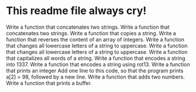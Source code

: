 # This readme file always cry!
Write a function that concatenates two strings.
Write a function that concatenates two strings.
Write a function that copies a string.
Write a function that reverses the content of an array of integers.
Write a function that changes all lowercase letters of a string to uppercase.
Write a function that changes all lowercase letters of a string to uppercase.
Write a function that capitalizes all words of a string.
Write a function that encodes a string into 1337.
Write a function that encodes a string using rot13.
Write a function that prints an integer
Add one line to this code, so that the program prints a[2] = 98, followed by a new line.
Write a function that adds two numbers.
Write a function that prints a buffer.
